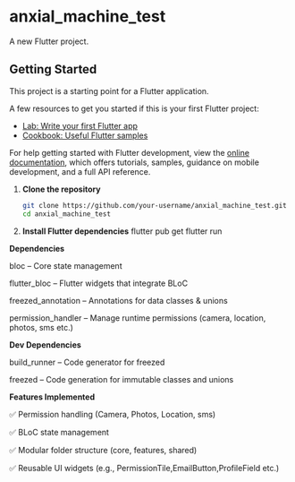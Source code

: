 # anxial_machine_test

A new Flutter project.

## Getting Started

This project is a starting point for a Flutter application.

A few resources to get you started if this is your first Flutter project:

- [Lab: Write your first Flutter app](https://docs.flutter.dev/get-started/codelab)
- [Cookbook: Useful Flutter samples](https://docs.flutter.dev/cookbook)

For help getting started with Flutter development, view the
[online documentation](https://docs.flutter.dev/), which offers tutorials,
samples, guidance on mobile development, and a full API reference.


1. **Clone the repository**
   ```bash
   git clone https://github.com/your-username/anxial_machine_test.git
   cd anxial_machine_test

2. **Install Flutter dependencies**
flutter pub get
flutter run



 **Dependencies**

bloc
 – Core state management

flutter_bloc
 – Flutter widgets that integrate BLoC

freezed_annotation
 – Annotations for data classes & unions

permission_handler
 – Manage runtime permissions (camera, location, photos, sms etc.)

 **Dev Dependencies**

build_runner
 – Code generator for freezed

freezed
 – Code generation for immutable classes and unions

 **Features Implemented**

✅ Permission handling (Camera, Photos, Location, sms)

✅ BLoC state management 

✅ Modular folder structure (core, features, shared)

✅ Reusable UI widgets (e.g., PermissionTile,EmailButton,ProfileField etc.)